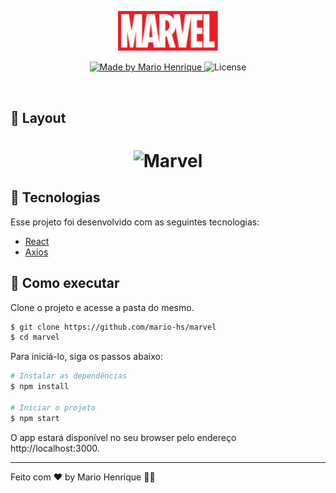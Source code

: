 <p align="center">
  <img alt="Marvel" src="https://github.com/mario-hs/marvel/blob/main/src/assets/img/logo-marvel-big.svg" width="160px">
</p>

<p align="center">

   <a href="https://www.linkedin.com/in/mario-hs/">
    <img alt="Made by Mario Henrique" src="https://img.shields.io/static/v1?label=made%20by&message=Mario%20Henrique&color=D61511&labelColor=000000">
  </a>

  <img  src="https://img.shields.io/static/v1?label=license&message=MIT&color=D61511&labelColor=000000" alt="License">
</p>

<br>

## 🔖 Layout

<h1 align="center">
    <img alt="Marvel" src=".https://github.com/mario-hs/marvel/blob/main/cover.png" width="500px" />
</h1>

## 🧪 Tecnologias

Esse projeto foi desenvolvido com as seguintes tecnologias:

- [React](https://reactjs.org)
- [Axios](https://axios-http.com/ptbr/)

## 🚀 Como executar

Clone o projeto e acesse a pasta do mesmo.

```bash
$ git clone https://github.com/mario-hs/marvel
$ cd marvel
```

Para iniciá-lo, siga os passos abaixo:

```bash
# Instalar as dependências
$ npm install

# Iniciar o projeto
$ npm start
```

O app estará disponível no seu browser pelo endereço http://localhost:3000.

---

Feito com ❤️ by Mario Henrique 👋🏻
